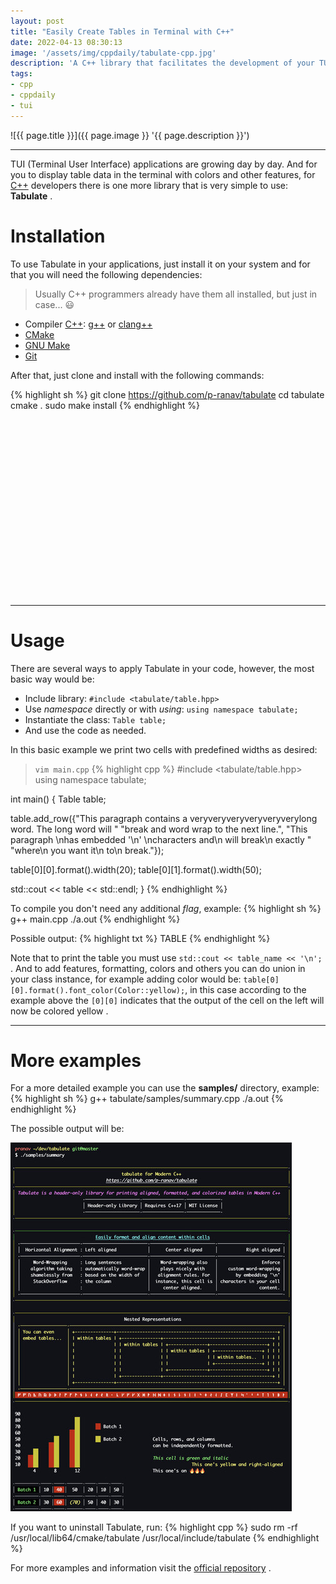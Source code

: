```yaml
---
layout: post
title: "Easily Create Tables in Terminal with C++"
date: 2022-04-13 08:30:13
image: '/assets/img/cppdaily/tabulate-cpp.jpg'
description: 'A C++ library that facilitates the development of your TUI applications.'
tags:
- cpp
- cppdaily
- tui
---
```


![{{ page.title }}]({{ page.image }} '{{ page.description }}')

---

TUI (Terminal User Interface) applications are growing day by day. And for you to display table data in the terminal with colors and other features, for [C++](https://terminalroot.comqtags#cpp) developers there is one more library that is very simple to use: **Tabulate** .

# Installation
To use Tabulate in your applications, just install it on your system and for that you will need the following dependencies:
> Usually C++ programmers already have them all installed, but just in case... 😃

+ Compiler [C++](https://terminalroot.com/tags#cpp): [g++](https://terminalroot.com/tags#gcc) or [clang++](https://terminalroot.com/tags#clang)
+ [CMake](https://terminalroot.com/tags#cmake)
+ [GNU Make](https://terminalroot.com/tags#make)
+ [Git](https://terminalroot.com/tags#git)

After that, just clone and install with the following commands:

{% highlight sh %}
git clone https://github.com/p-ranav/tabulate
cd tabulate
cmake .
sudo make install
{% endhighlight %}


<!-- SQUARE - GAMES ROOT -->
<script async src="//pagead2.googlesyndication.com/pagead/js/adsbygoogle.js"></script>
<ins class="adsbygoogle"
style="display:inline-block;width:336px;height:280px"
data-ad-client="ca-pub-2838251107855362"
data-ad-slot="5351066970"></ins>
<script>
(adsbygoogle = window.adsbygoogle || []).push({});
</script>

---

# Usage
There are several ways to apply Tabulate in your code, however, the most basic way would be:
+ Include library: `#include <tabulate/table.hpp>`
+ Use *namespace* directly or with *using*: `using namespace tabulate;`
+ Instantiate the class: `Table table;`
+ And use the code as needed.

In this basic example we print two cells with predefined widths as desired:

> `vim main.cpp`
{% highlight cpp %}
#include <tabulate/table.hpp>
using namespace tabulate;

int main() {
  Table table;

  table.add_row({"This paragraph contains a veryveryveryveryveryverylong word. The long word will "
                 "break and word wrap to the next line.",
                 "This paragraph \nhas embedded '\\n' \ncharacters and\n will break\n exactly "
                 "where\n you want it\n to\n break."});

  table[0][0].format().width(20);
  table[0][1].format().width(50);

  std::cout << table << std::endl;
}
{% endhighlight %}

To compile you don't need any additional *flag*, example:
{% highlight sh %}
g++ main.cpp
./a.out
{% endhighlight %}

Possible output:
{% highlight txt %}
TABLE
{% endhighlight %}

Note that to print the table you must use `std::cout << table_name << '\n';` . And to add features, formatting, colors and others you can do union in your class instance, for example adding color would be: `table[0][0].format().font_color(Color::yellow);`, in this case according to the example above the `[0][0]` indicates that the output of the cell on the left will now be colored yellow .

---

# More examples
For a more detailed example you can use the **samples/** directory, example:
{% highlight sh %}
g++ tabulate/samples/summary.cpp
./a.out
{% endhighlight %}

The possible output will be:

![Summary Tabulate C++](/assets/img/cppdaily/tabulate.jpg)

If you want to uninstall Tabulate, run:
{% highlight cpp %}
sudo rm -rf /usr/local/lib64/cmake/tabulate /usr/local/include/tabulate
{% endhighlight %}

For more examples and information visit the [official repository](https://github.com/p-ranav/tabulate) .


